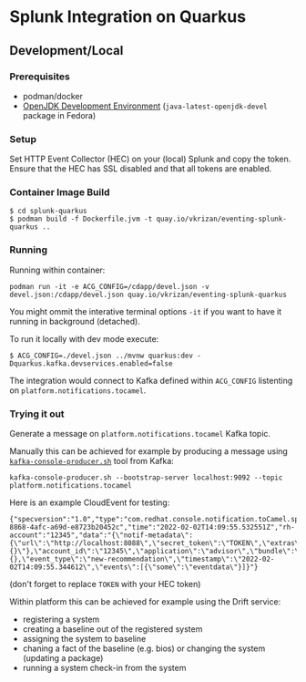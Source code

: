 # Splunk Integration on Quarkus

## Development/Local

### Prerequisites

* podman/docker
* [OpenJDK Development Environment](https://openjdk.java.net/guide/)
  (`java-latest-openjdk-devel` package in Fedora)

### Setup

Set HTTP Event Collector (HEC) on your (local) Splunk and copy the token.
Ensure that the HEC has SSL disabled and that all tokens are enabled.

### Container Image Build

```
$ cd splunk-quarkus
$ podman build -f Dockerfile.jvm -t quay.io/vkrizan/eventing-splunk-quarkus ..
```

### Running

Running within container:

```
podman run -it -e ACG_CONFIG=/cdapp/devel.json -v devel.json:/cdapp/devel.json quay.io/vkrizan/eventing-splunk-quarkus
```

You might ommit the interative terminal options `-it` if you want to have
it running in background (detached).


To run it locally with dev mode execute:

```
$ ACG_CONFIG=./devel.json ../mvnw quarkus:dev -Dquarkus.kafka.devservices.enabled=false
```

The integration would connect to Kafka defined within `ACG_CONFIG`
listenting on `platform.notifications.tocamel`.


### Trying it out

Generate a message on `platform.notifications.tocamel` Kafka topic.

Manually this can be achieved for example by producing a message using
[`kafka-console-producer.sh`](https://kafka.apache.org/quickstart)
tool from Kafka:
```
kafka-console-producer.sh --bootstrap-server localhost:9092 --topic platform.notifications.tocamel
```

Here is an example CloudEvent for testing:
```
{"specversion":"1.0","type":"com.redhat.console.notification.toCamel.splunk","source":"notifications","id":"9dc9a4b1-8868-4afc-a69d-e8723b20452c","time":"2022-02-02T14:09:55.532551Z","rh-account":"12345","data":"{\"notif-metadata\":{\"url\":\"http://localhost:8088\",\"secret_token\":\"TOKEN\",\"extras\":\"{}\"},\"account_id\":\"12345\",\"application\":\"advisor\",\"bundle\":\"rhel\",\"context\":{},\"event_type\":\"new-recommendation\",\"timestamp\":\"2022-02-02T14:09:55.344612\",\"events\":[{\"some\":\"eventdata\"}]}"}
```
(don't forget to replace `TOKEN` with your HEC token)

Within platform this can be achieved for example using the Drift service:
* registering a system
* creating a baseline out of the registered system
* assigning the system to baseline
* chaning a fact of the baseline (e.g. bios) or changing the system
  (updating a package)
* running a system check-in from the system

